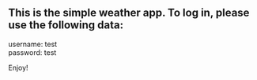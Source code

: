 <h2>This is the simple weather app. To log in, please use the following data:</h2>

username: test<br/>
password: test

Enjoy!
